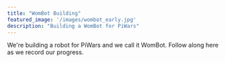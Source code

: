 ```yaml
---
title: "WomBot Building"
featured_image: '/images/wombot_early.jpg'
description: "Building a WomBot for PiWars"
---
```

We're building a robot for PiWars and we call it WomBot. Follow along here as we record our progress.
